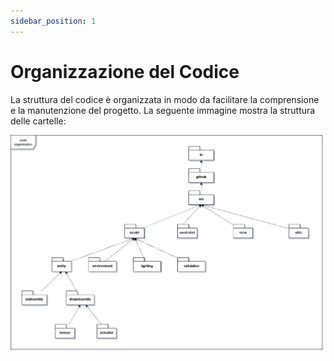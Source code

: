 ```yaml
---
sidebar_position: 1
---
```


# Organizzazione del Codice

La struttura del codice è organizzata in modo da facilitare la comprensione e la manutenzione del progetto. La seguente
immagine mostra la struttura delle cartelle:

![Code Organization](../../static/img/04-detailed-design/code-organization.png)

<!-- TODO -->